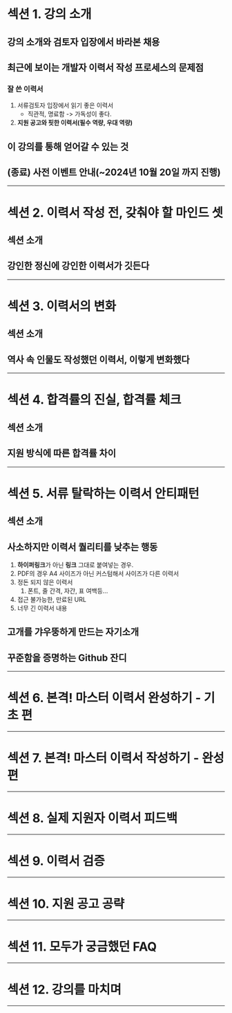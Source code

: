 # 섹션 1. 강의 소개
## 강의 소개와 검토자 입장에서 바라본 채용
## 최근에 보이는 개발자 이력서 작성 프로세스의 문제점
### 잘 쓴 이력서
1. 서류검토자 입장에서 읽기 좋은 이력서
	- 직관적, 명료함 -> 가독성이 좋다.
2. **지원 공고와 핏한 이력서(필수 역량, 우대 역량)**
## 이 강의를 통해 얻어갈 수 있는 것
## (종료) 사전 이벤트 안내(~2024년 10월 20일 까지 진행)
****
# 섹션 2. 이력서 작성 전, 갖춰야 할 마인드 셋
## 섹션 소개
## 강인한 정신에 강인한 이력서가 깃든다

****
# 섹션 3. 이력서의 변화
## 섹션 소개
## 역사 속 인물도 작성했던 이력서, 이렇게 변화했다


****
# 섹션 4. 합격률의 진실, 합격률 체크
## 섹션 소개
## 지원 방식에 따른 합격률 차이

****
# 섹션 5. 서류 탈락하는 이력서 안티패턴
## 섹션 소개
## 사소하지만 이력서 퀄리티를 낮추는 행동
1. **하이퍼링크**가 아닌 **링크** 그대로 붙여넣는 경우.
2. PDF의 경우 A4 사이즈가 아닌 커스텀해서 사이즈가 다른 이력서
3. 정돈 되지 않은 이력서
	1. 폰트, 줄 간격, 자간, 표 여백등...
4. 접근 불가능한, 만료된 URL
5. 너무 긴 이력서 내용
## 고개를 갸우뚱하게 만드는 자기소개
## 꾸준함을 증명하는 Github 잔디


****
# 섹션 6. 본격! 마스터 이력서 완성하기 - 기초 편

****
# 섹션 7. 본격! 마스터 이력서 작성하기 - 완성 편

****
# 섹션 8. 실제 지원자 이력서 피드백

****
# 섹션 9. 이력서 검증

****
# 섹션 10. 지원 공고 공략

****
# 섹션 11. 모두가 궁금했던 FAQ

****
# 섹션 12. 강의를 마치며

****